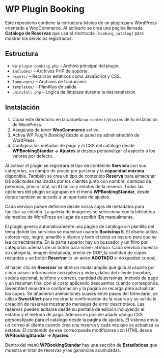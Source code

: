 # WP Plugin Booking

Este repositorio contiene la estructura básica de un plugin para WordPress orientado a WooCommerce. Al activarlo se crea una página llamada **Catálogo de Reservas** que usa el shortcode `[booking_catalog]` para mostrar los servicios registrados.

## Estructura

- `wp-plugin-booking.php` – Archivo principal del plugin.
- `includes/` – Archivos PHP de soporte.
- `assets/` – Recursos estáticos como JavaScript y CSS.
- `languages/` – Archivos de traducción.
- `templates/` – Plantillas de salida.
- `uninstall.php` – Lógica de limpieza durante la desinstalación.

## Instalación

1. Copia este directorio en la carpeta `wp-content/plugins` de tu instalación de WordPress.
2. Asegúrate de tener **WooCommerce** activo.
3. Activa *WP Plugin Booking* desde el panel de administración de WordPress.
4. Configura los métodos de pago y el CSS del catálogo desde **WPBookingStandar → Ajustes** si deseas personalizar el aspecto o los valores por defecto.

Al activar el plugin se registrará el tipo de contenido **Servicio** con sus categorías, un campo de precio por persona y la **capacidad máxima** disponible. También se crea un tipo de contenido **Reserva** para almacenar las solicitudes realizadas por los clientes junto con nombre, cantidad de personas, precio total, un ID único y estatus de la reserva. Todas las opciones del plugin se agrupan en el menú **WPBookingStandar**, desde donde también se accede a un apartado de ajustes.


Cada servicio puede definirse desde varias cajas de metadatos para facilitar su edición. La galería de imágenes se selecciona con la biblioteca de medios de WordPress en lugar de escribir IDs manualmente.

 El plugin genera automáticamente una página de catálogo sin plantilla del tema donde los servicios se muestran usando **Bootstrap 5**. El diseño utiliza colores rojo, negro, amarillo y blanco y todo el texto es oscuro para que se lea correctamente. En la parte superior hay un buscador y un filtro por categorías además de un botón para volver al inicio. Cada servicio muestra su categoría, imagen destacada, precio en DOP, la cantidad de cupos restantes y un botón **Reservar** (o un aviso **AGOTADO** si no quedan cupos).

 Al hacer clic en **Reservar** se abre un modal amplio que guía al usuario por cinco pasos: información con galería y video, datos del cliente (nombre, cédula opcional, teléfono y correo), cantidad de personas, método de pago y un resumen final con el costo aplicando descuentos cuando corresponda. SweetAlert muestra la confirmación y la página se recarga para actualizar los cupos.
Se añadieron animaciones suaves entre pasos del formulario, se utiliza **SweetAlert** para mostrar la confirmación de la reserva y se valida la creación de reservas mostrando mensajes de error descriptivos. Las reservas pueden editarse desde su pantalla de edición incluyendo el estatus y el método de pago. Además es posible añadir código CSS personalizado para el catálogo desde la página de ajustes.
El sistema envía un correo al cliente cuando crea una reserva y cada vez que se actualiza su estatus. El contenido de ese correo puede modificarse con HTML desde **WPBookingStandar → Ajustes**.

Dentro del menú **WPBookingStandar** hay una sección de **Estadísticas** que muestra el total de reservas y las ganancias acumuladas.

